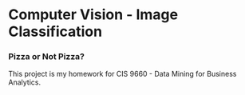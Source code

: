 # Computer Vision - Image Classification
### Pizza or Not Pizza?
This project is my homework for CIS 9660 - Data Mining for Business Analytics. 
